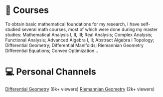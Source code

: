 
<!-- # 📖 Educations
- *2019.06 - 2022.04*, Master, Zhejiang University, Hangzhou.
- *2015.09 - 2019.06*, Undergraduate, Chu Kochen Honors College, Zhejiang Univeristy, Hangzhou.
- *2012.09 - 2015.06*, Luqiao Middle School, Taizhou.

# 💬 Invited Talks
- *2022.02*, Hosted MLNLP seminar \| [\[Video\]](https://www.bilibili.com/video/BV1wF411x7qh)
- *2021.06*, Audio & Speech Synthesis, Huawei internal talk
- *2021.03*, Non-autoregressive Speech Synthesis, PaperWeekly & biendata \| [\[video\]](https://www.bilibili.com/video/BV1uf4y1t7Hr/)
- *2020.12*, Non-autoregressive Speech Synthesis, Huawei Noah's Ark Lab internal talk -->

# 📖 Courses
To obtain basic mathematical foundations for my research, I have self-studied several math courses, most of which were done during my master studies:
Mathematical Analysis I, II, III; Real Analysis; Complex Analysis; Functional Analysis;
Advanced Algebra I, II; Abstract Algebra I
Topology; Differential Geometry; Differential Manifolds; Riemannian Geometry
Differential Equations; Convex Optimization...

# 💻 Personal Channels
[Differential Geometry](https://space.bilibili.com/351260924/channel/collectiondetail?sid=729465) (8k+ viewers)
[Riemannian Geometry](https://space.bilibili.com/351260924/channel/collectiondetail?sid=936223) (2k+ viewers)
